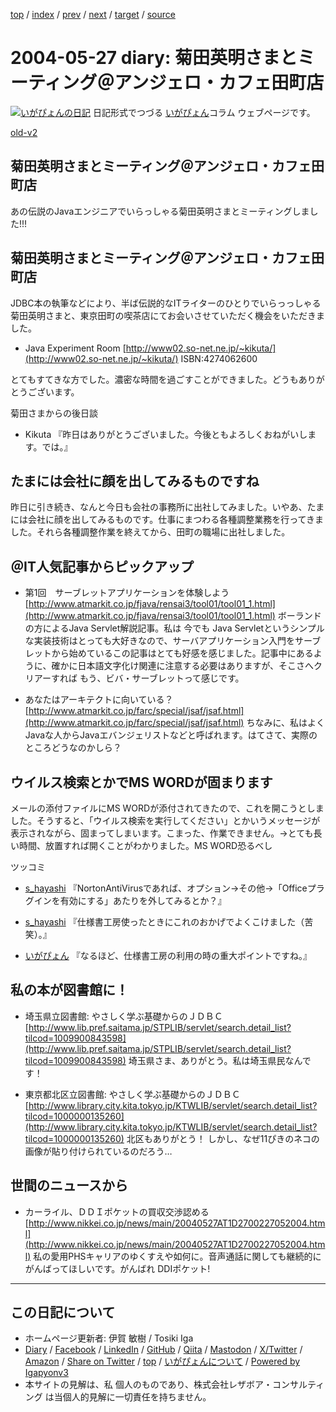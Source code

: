 [top](../index.html) 
 / [index](index.html) 
 / [prev](ig040526.html) 
 / [next](ig040528.html) 
 / [target](https://www.igapyon.jp/igapyon/diary/2004/ig040527.html) 
 / [source](https://github.com/igapyon/diary/blob/master/2004/ig040527.src.md) 

2004-05-27 diary: 菊田英明さまとミーティング＠アンジェロ・カフェ田町店
=====================================================================================================
[![いがぴょんの日記](https://www.igapyon.jp/igapyon/diary/images/iga202308_64.jpg "いがぴょん")](https://www.igapyon.jp/igapyon/diary/memo/memoigapyon.html) 日記形式でつづる [いがぴょん](https://www.igapyon.jp/igapyon/diary/memo/memoigapyon.html)コラム ウェブページです。

[old-v2](ig040527-orig.html)

## 菊田英明さまとミーティング＠アンジェロ・カフェ田町店

あの伝説のJavaエンジニアでいらっしゃる菊田英明さまとミーティングしました!!!


## 菊田英明さまとミーティング＠アンジェロ・カフェ田町店

JDBC本の執筆などにより、半ば伝説的なITライターのひとりでいらっっしゃる菊田英明さまと、東京田町の喫茶店にてお会いさせていただく機会をいただきました。

* Java Experiment Room
  [http://www02.so-net.ne.jp/~kikuta/](http://www02.so-net.ne.jp/~kikuta/)
  ISBN:4274062600

とてもすてきな方でした。濃密な時間を過ごすことができました。どうもありがとうございます。

菊田さまからの後日談

* Kikuta 『昨日はありがとうございました。今後ともよろしくおねがいします。では。』

## たまには会社に顔を出してみるものですね

昨日に引き続き、なんと今日も会社の事務所に出社してみました。いやあ、たまには会社に顔を出してみるものです。仕事にまつわる各種調整業務を行ってきました。それら各種調整作業を終えてから、田町の職場に出社しました。

## ＠IT人気記事からピックアップ

* 第1回　サーブレットアプリケーションを体験しよう
  [http://www.atmarkit.co.jp/fjava/rensai3/tool01/tool01_1.html](http://www.atmarkit.co.jp/fjava/rensai3/tool01/tool01_1.html)
  ボーランドの方によるJava Servlet解説記事。私は 今でも Java Servletというシンプルな実装技術はとっても大好きなので、サーバアプリケーション入門をサーブレットから始めているこの記事はとても好感を感じました。記事中にあるように、確かに日本語文字化け関連に注意する必要はありますが、そこさへクリアーすれば
  もう、ビバ・サーブレットって感じです。
  
* あなたはアーキテクトに向いている？
  [http://www.atmarkit.co.jp/farc/special/jsaf/jsaf.html](http://www.atmarkit.co.jp/farc/special/jsaf/jsaf.html)
  ちなみに、私はよくJavaな人からJavaエバンジェリストなどと呼ばれます。はてさて、実際のところどうなのかしら？

## ウイルス検索とかでMS WORDが固まります

メールの添付ファイルにMS WORDが添付されてきたので、これを開こうとしました。そうすると、「ウイルス検索を実行してください」とかいうメッセージが表示されながら、固まってしまいます。こまった、作業できません。→とても長い時間、放置すれば開くことがわかりました。MS WORD恐るべし

ツッコミ

* [s_hayashi](http://d.hatena.ne.jp/s_hayashi/) 『NortonAntiVirusであれば、オプション→その他→「Officeプラグインを有効にする」あたりを外してみるとか？』
  
* [s_hayashi](http://d.hatena.ne.jp/s_hayashi/) 『仕様書工房使ったときにこれのおかげでよくこけました（苦笑）。』
  
* [いがぴょん](https://www.igapyon.jp/igapyon/diary/memo/memoigapyon.html) 『なるほど、仕様書工房の利用の時の重大ポイントですね。』

## 私の本が図書館に！

* 埼玉県立図書館: やさしく学ぶ基礎からのＪＤＢＣ
  [http://www.lib.pref.saitama.jp/STPLIB/servlet/search.detail_list?tilcod=1009900843598](http://www.lib.pref.saitama.jp/STPLIB/servlet/search.detail_list?tilcod=1009900843598)
  埼玉県さま、ありがとう。私は埼玉県民なんです！
  
* 東京都北区立図書館: やさしく学ぶ基礎からのＪＤＢＣ
  [http://www.library.city.kita.tokyo.jp/KTWLIB/servlet/search.detail_list?tilcod=1000000135260](http://www.library.city.kita.tokyo.jp/KTWLIB/servlet/search.detail_list?tilcod=1000000135260)
  北区もありがとう！ しかし、なぜ11ぴきのネコの画像が貼り付けられているのだろう…

## 世間のニュースから

* カーライル、ＤＤＩポケットの買収交渉認める
  [http://www.nikkei.co.jp/news/main/20040527AT1D2700227052004.html](http://www.nikkei.co.jp/news/main/20040527AT1D2700227052004.html)
  私の愛用PHSキャリアのゆくすえや如何に。音声通話に関しても継続的にがんばってほしいです。がんばれ
  DDIポケット!


----------------------------------------------------------------------------------------------------

## この日記について

* ホームページ更新者: 伊賀 敏樹 / Tosiki Iga
* [Diary](https://www.igapyon.jp/igapyon/diary/) / [Facebook](https://www.facebook.com/igapyon) / [LinkedIn](https://www.linkedin.com/in/toshikiiga) / [GitHub](https://github.com/igapyon) / [Qiita](https://qiita.com/igapyon) / [Mastodon](https://social.vivaldi.net/@igapyon) / [X/Twitter](https://twitter.com/ToshikiIga) / [Amazon](https://www.amazon.co.jp/%E4%BC%8A%E8%B3%80-%E6%95%8F%E6%A8%B9/e/B004LTQWCQ) / 
[Share on Twitter](https://twitter.com/intent/tweet?hashtags=igapyon%2Cdiary%2C%E3%81%84%E3%81%8C%E3%81%B4%E3%82%87%E3%82%93&text=%E8%8F%8A%E7%94%B0%E8%8B%B1%E6%98%8E%E3%81%95%E3%81%BE%E3%81%A8%E3%83%9F%E3%83%BC%E3%83%86%E3%82%A3%E3%83%B3%E3%82%B0%EF%BC%A0%E3%82%A2%E3%83%B3%E3%82%B8%E3%82%A7%E3%83%AD%E3%83%BB%E3%82%AB%E3%83%95%E3%82%A7%E7%94%B0%E7%94%BA%E5%BA%97&url=https%3A%2F%2Fwww.igapyon.jp%2Figapyon%2Fdiary%2F2004%2Fig040527.html) / [top](../index.html) / [いがぴょんについて](https://www.igapyon.jp/igapyon/diary/memo/memoigapyon.html) / [Powered by Igapyonv3](https://github.com/igapyon/igapyonv3)
* 本サイトの見解は、私 個人のものであり、株式会社レザボア・コンサルティング は当個人的見解に一切責任を持ちません。 
